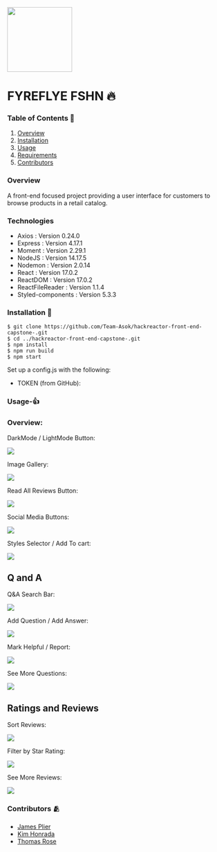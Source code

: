 <img src="./dist/3b26c257f02ae3bea978b5b565865b3d.png" height="150px">

# FYREFLYE FSHN 🔥

### Table of Contents 🏓
1. [Overview](#overview)
2. [Installation](#installation)
3. [Usage](#usage)
4. [Requirements](#requirements)
5. [Contributors](#contributors)

### Overview
A front-end focused project providing a user interface for customers to browse products in a retail catalog.

### Technologies
* Axios : Version 0.24.0
* Express : Version 4.17.1
* Moment : Version 2.29.1
* NodeJS : Version 14.17.5
* Nodemon : Version 2.0.14
* React : Version 17.0.2
* ReactDOM : Version 17.0.2
* ReactFileReader : Version 1.1.4
* Styled-components : Version 5.3.3

### Installation 🔨
```
$ git clone https://github.com/Team-Asok/hackreactor-front-end-capstone-.git
$ cd ../hackreactor-front-end-capstone-.git
$ npm install
$ npm run build
$ npm start
```
Set up a config.js with the following:

* TOKEN (from GitHub):

### Usage-👍

### Overview:

DarkMode / LightMode Button:

![](./Gifs/Darkmode.gif)

Image Gallery:

![](./Gifs/image-Gallery.gif)

Read All Reviews Button:

![](./Gifs/ReadAllReviews.gif)

Social Media Buttons:

![](./Gifs/SocialMediabuttons.gif)

Styles Selector / Add To cart:

![](./Gifs/Style%20Selector-bag.gif)

## Q and A

Q&A Search Bar:

![](./Gifs/QASearchBar.gif)

Add Question / Add Answer:

![](./Gifs/AddAnswer-Question.gif)

Mark Helpful / Report:

![](./Gifs/Help-Report-Buttons.gif)

See More Questions:

![](./Gifs/SeeMoreQuestions.gif)

## Ratings and Reviews

Sort Reviews:

![](./Gifs/ReviewSort.gif)

Filter by Star Rating:

![](./Gifs/StarFilter.gif)

See More Reviews:

![](./Gifs/ExpandReviews.gif)







### Contributors 🫂
- [James Plier](https://www.linkedin.com/in/james-plier-ab9900107/)
- [Kim Honrada](https://www.linkedin.com/in/kimhonrada21/)
- [Thomas Rose](https://www.linkedin.com/in/thomas-rose1990/)

